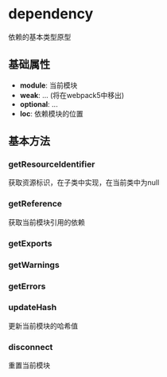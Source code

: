 # dependency

依赖的基本类型原型

## 基础属性

* **module**: 当前模块
* **weak**: ... (将在webpack5中移出)
* **optional**: ...
* **loc**: 依赖模块的位置

## 基本方法

### getResourceIdentifier

获取资源标识，在子类中实现，在当前类中为null

### getReference

获取当前模块引用的依赖

### getExports

### getWarnings

### getErrors

### updateHash

更新当前模块的哈希值

### disconnect

重置当前模块
